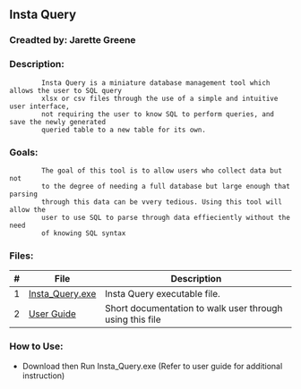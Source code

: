 ## Insta Query

### Creadted by: Jarette Greene

### Description:

    		Insta Query is a miniature database management tool which allows the user to SQL query
            xlsx or csv files through the use of a simple and intuitive user interface,
            not requiring the user to know SQL to perform queries, and save the newly generated
            queried table to a new table for its own.

### Goals:

            The goal of this tool is to allow users who collect data but not
            to the degree of needing a full database but large enough that parsing
            through this data can be vvery tedious. Using this tool will allow the
            user to use SQL to parse through data effieciently without the need
            of knowing SQL syntax

### Files:

|  #  | File                                                                                     | Description                                              |
| :-: | ---------------------------------------------------------------------------------------- | -------------------------------------------------------- |
|  1  | [Insta_Query.exe](https://github.com/Jarette/Insta_Query/blob/main/dist/Insta_Query.exe) | Insta Query executable file.                             |
|  2  | [User Guide](https://github.com/Jarette/Insta_Query/blob/main/UserGuide.txt)             | Short documentation to walk user through using this file |

### How to Use:

- Download then Run Insta_Query.exe (Refer to user guide for additional instruction)
